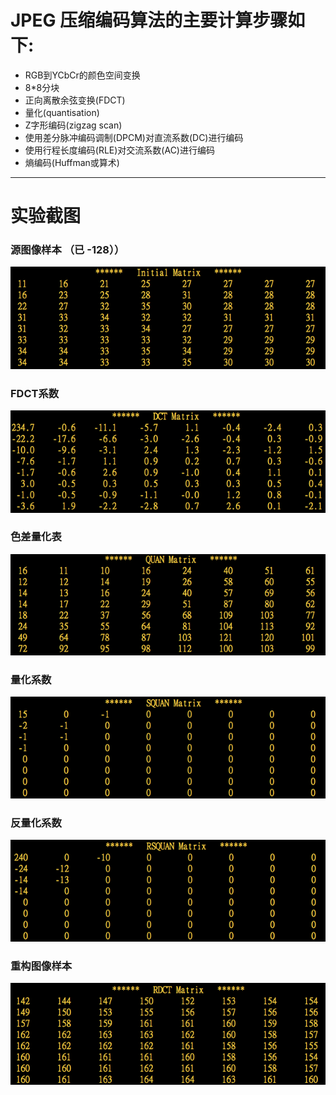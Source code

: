 # JPEG 压缩编码算法的主要计算步骤如下:
* RGB到YCbCr的颜色空间变换
* 8*8分块
* 正向离散余弦变换(FDCT)
* 量化(quantisation)
* Z字形编码(zigzag scan)
* 使用差分脉冲编码调制(DPCM)对直流系数(DC)进行编码
* 使用行程长度编码(RLE)对交流系数(AC)进行编码
* 熵编码(Huffman或算术)

---

# 实验截图

### 源图像样本 （已 -128））
![源图像样本](源图像样本.png)

### FDCT系数
![FDCT系数](FDCT系数.png)

### 色差量化表
![色差量化表](色差量化表.png)

### 量化系数
![量化系数](量化系数.png)

### 反量化系数
![反量化系数](反量化系数.png)

### 重构图像样本
![重构图像样本](重构图像样本.png)
